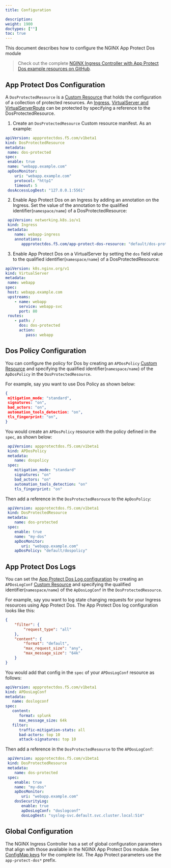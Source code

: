 ```yaml
---
title: Configuration

description:
weight: 1900
doctypes: [""]
toc: true
---
```


This document describes how to configure the NGINX App Protect Dos module
> Check out the complete [NGINX Ingress Controller with App Protect Dos example resources on GitHub](https://github.com/nginxinc/kubernetes-ingress/tree/v2.0.3/examples/appprotect-dos).

## App Protect Dos Configuration

A `DosProtectedResource` is a [Custom Resource](https://kubernetes.io/docs/concepts/extend-kubernetes/api-extension/custom-resources/) that holds the configuration of a collection of protected resources.
An [Ingress](/nginx-ingress-controller/configuration/ingress-resources/basic-configuration), [VirtualServer and VirtualServerRoute](/nginx-ingress-controller/configuration/virtualserver-and-virtualserverroute-resources/) can be protected by specifying a reference to the DosProtectedResource.

1. Create an `DosProtectedResource` Custom resource manifest. As an example:
  ```yaml
apiVersion: appprotectdos.f5.com/v1beta1
kind: DosProtectedResource
metadata:
   name: dos-protected
spec:
   enable: true
   name: "webapp.example.com"
   apDosMonitor:
      uri: "webapp.example.com"
      protocol: "http1"
      timeout: 5
   dosAccessLogDest: "127.0.0.1:5561"
  ```
2. Enable App Protect Dos on an Ingress by adding an annotation on the Ingress. Set the value of the annotation to the qualified identifier(`namespace/name`) of a DosProtectedResource:
  ```yaml
   apiVersion: networking.k8s.io/v1
   kind: Ingress
   metadata:
      name: webapp-ingress
      annotations:
         appprotectdos.f5.com/app-protect-dos-resource: "default/dos-protected"
  ```
3. Enable App Protect Dos on a VirtualServer by setting the `dos` field value to the qualified identifier(`namespace/name`) of a DosProtectedResource:
  ```yaml
apiVersion: k8s.nginx.org/v1
kind: VirtualServer
metadata:
   name: webapp
spec:
   host: webapp.example.com
   upstreams:
      - name: webapp
        service: webapp-svc
        port: 80
   routes:
      - path: /
        dos: dos-protected
        action:
           pass: webapp
  ```

## Dos Policy Configuration

You can configure the policy for Dos by creating an `APDosPolicy` [Custom Resource](https://kubernetes.io/docs/concepts/extend-kubernetes/api-extension/custom-resources/) and specifying the qualified identifier(`namespace/name`) of the `ApDosPolicy` in the `DosProtectedResource`.

For example, say you want to use Dos Policy as shown below:

  ```json
  {
   mitigation_mode: "standard",
   signatures: "on",
   bad_actors: "on",
   automation_tools_detection: "on",
   tls_fingerprint: "on",
}
  ```

You would create an `APDosPolicy` resource with the policy defined in the `spec`, as shown below:

  ```yaml
   apiVersion: appprotectdos.f5.com/v1beta1
   kind: APDosPolicy
   metadata:
      name: dospolicy
   spec:
      mitigation_mode: "standard"
      signatures: "on"
      bad_actors: "on"
      automation_tools_detection: "on"
      tls_fingerprint: "on"
  ```

Then add a reference in the `DosProtectedResrouce` to the `ApDosPolicy`:
  ```yaml
   apiVersion: appprotectdos.f5.com/v1beta1
   kind: DosProtectedResource
   metadata:
      name: dos-protected
   spec:
      enable: true
      name: "my-dos"
      apDosMonitor: 
         uri: "webapp.example.com"
      apDosPolicy: "default/dospolicy"
  ```

## App Protect Dos Logs

You can set the [App Protect Dos Log configuration](/nginx-app-protect-dos/logs-overview/types-of-logs/) by creating an `APDosLogConf` [Custom Resource](https://kubernetes.io/docs/concepts/extend-kubernetes/api-extension/custom-resources/) and specifying the qualified identifier(`namespace/name`) of the `ApDosLogConf` in the `DosProtectedResource`.

For example, say you want to log state changing requests for your Ingress resources using App Protect Dos. The App Protect Dos log configuration looks like this:

```json
{
    "filter": {
        "request_type": "all"
    },
    "content": {
        "format": "default",
        "max_request_size": "any",
        "max_message_size": "64k"
    }
}
```

You would add that config in the `spec` of your `APDosLogConf` resource as follows:

```yaml
apiVersion: appprotectdos.f5.com/v1beta1
kind: APDosLogConf
metadata:
   name: doslogconf
spec:
   content:
      format: splunk
      max_message_size: 64k
   filter:
      traffic-mitigation-stats: all
      bad-actors: top 10
      attack-signatures: top 10
```

Then add a reference in the `DosProtectedResource` to the `APDosLogConf`:
  ```yaml
   apiVersion: appprotectdos.f5.com/v1beta1
   kind: DosProtectedResource
   metadata:
      name: dos-protected
   spec:
      enable: true
      name: "my-dos"
      apDosMonitor: 
         uri: "webapp.example.com"
      dosSecurityLog:
         enable: true
         apDosLogConf: "doslogconf"
         dosLogDest: "syslog-svc.default.svc.cluster.local:514"
  ```
## Global Configuration

The NGINX Ingress Controller has a set of global configuration parameters that align with those available in the NGINX App Protect Dos module. See [ConfigMap keys](/nginx-ingress-controller/configuration/global-configuration/configmap-resource/#modules) for the complete list. The App Protect parameters use the `app-protect-dos*` prefix.
